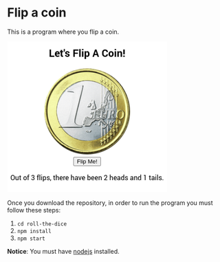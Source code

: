 # Flip a coin

This is a program where you flip a coin.

<cener><img src="flip-coin.png" alt="Coin flip"></center>

Once you download the repository, in order to run the program you must follow these steps:
1) `cd roll-the-dice`
2) `npm install`
3) `npm start` 

**Notice**: You must have [nodejs](https://nodejs.org/) installed.
